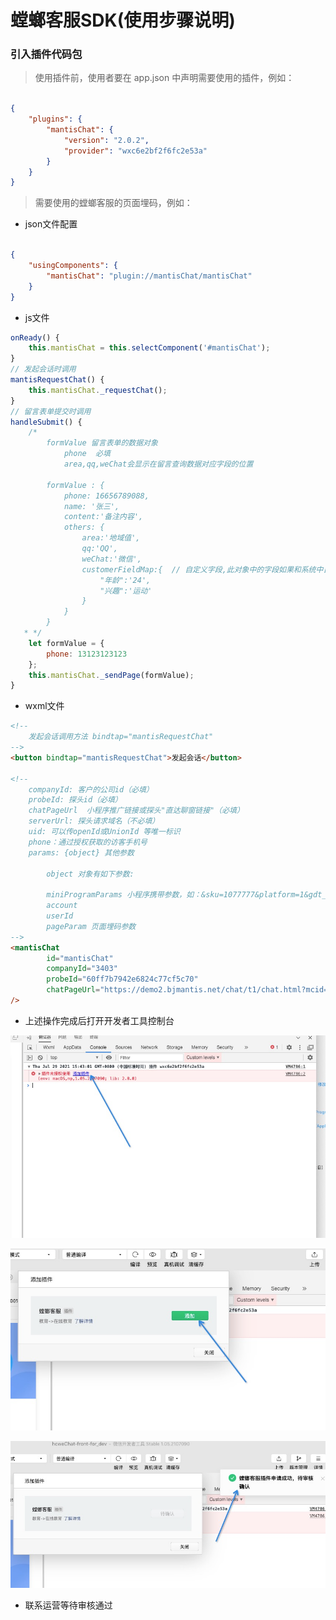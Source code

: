 # 螳螂客服SDK(使用步骤说明)

### 引入插件代码包

> 使用插件前，使用者要在 app.json 中声明需要使用的插件，例如：

```json

{
    "plugins": {
        "mantisChat": {
            "version": "2.0.2",
            "provider": "wxc6e2bf2f6fc2e53a"
        }
    }
}

```

> 需要使用的螳螂客服的页面埋码，例如：

- json文件配置

```json

{
    "usingComponents": {
        "mantisChat": "plugin://mantisChat/mantisChat"
    }
}
```

- js文件

```javascript
onReady() {
    this.mantisChat = this.selectComponent('#mantisChat');
}
// 发起会话时调用 
mantisRequestChat() {
    this.mantisChat._requestChat();
}
// 留言表单提交时调用
handleSubmit() {
    /* 
        formValue 留言表单的数据对象  
            phone  必填
            area,qq,weChat会显示在留言查询数据对应字段的位置
            
        formValue : {
            phone: 16656789088,
            name: '张三',
            content:'备注内容',
            others: {
                area:'地域值',
                qq:'QQ',
                weChat:'微信',
                customerFieldMap:{  // 自定义字段,此对象中的字段如果和系统中自定义字段对应上就会显示在转客后对应字段的位置，如果对应不上会显示在转客后的备注里
                    "年龄":'24',
                    "兴趣":'运动'
                }
            }
        }
   * */
    let formValue = {
        phone: 13123123123
    };
    this.mantisChat._sendPage(formValue);
}

```

- wxml文件

```html
<!--
    发起会话调用方法 bindtap="mantisRequestChat"
-->
<button bindtap="mantisRequestChat">发起会话</button>

<!--
    companyId: 客户的公司id（必填）
    probeId: 探头id（必填）
    chatPageUrl  小程序推广链接或探头"直达聊窗链接"（必填）
    serverUrl: 探头请求域名（不必填）
    uid: 可以传openId或UnionId 等唯一标识 
    phone：通过授权获取的访客手机号 
    params: {object} 其他参数
    
        object 对象有如下参数:
        
        miniProgramParams 小程序携带参数，如：&sku=1077777&platform=1&gdt_vid=wx0ewinbalytptma00&weixinadinfo=20966864.wx0ewinbalytptma00.0.1
        account
        userId
        pageParam 页面埋码参数
-->
<mantisChat
        id="mantisChat"
        companyId="3403"
        probeId="60ff7b7942e6824c77cf5c70"
        chatPageUrl="https://demo2.bjmantis.net/chat/t1/chat.html?mcid=3403&mpid=60f6335542e6827c32c4d8bb"
/>
```

+ 上述操作完成后打开开发者工具控制台

![Image text](./stepsImg_1.png)

![Image text](./stepsImg_2.png)

![Image text](./stepsImg_3.png)

+ 联系运营等待审核通过


[comment]: <> (这个文件用于书写插件文档，引用图片时必须以**相对路径**引用 ***doc*** 目录下的本地图片，不能使用网络图片或非 ***doc*** 目录下的图片。以下是相对路径的引用示例：)

[comment]: <> (![链接]&#40;./example.jpeg&#41;)

[comment]: <> (使用编辑器下方的上传按钮可以上传插件文档，上传的内容包括 doc 目录下的 README.md 和图片。)




